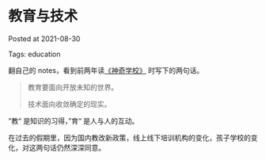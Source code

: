 # 教育与技术

Posted at 2021-08-30

Tags: education



翻自己的 notes，看到前两年读[《神奇学校》](https://book.douban.com/subject/33458551/) 时写下的两句话。

> 教育要面向开放未知的世界。
>
> 技术面向收敛确定的现实。

”教“ 是知识的习得，”育“ 是人与人的互动。

在过去的假期里，因为国内教改新政策，线上线下培训机构的变化，孩子学校的变化，对这两句话仍然深深同意。

